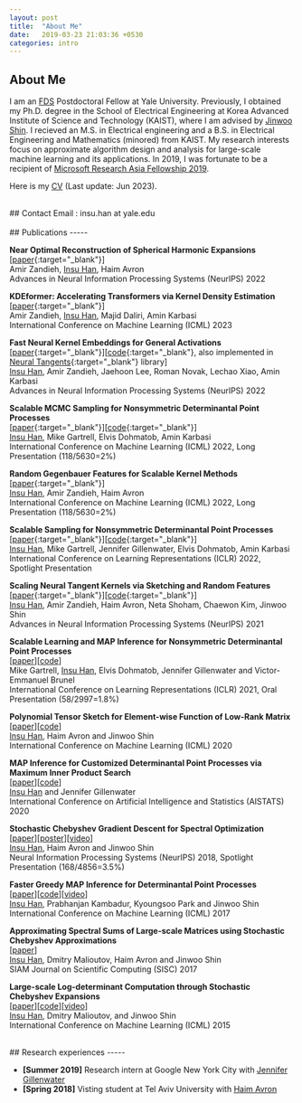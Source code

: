 ```yaml
---
layout: post
title:  "About Me"
date:   2019-03-23 21:03:36 +0530
categories: intro
---
```



## About Me
I am an [FDS] Postdoctoral Fellow at Yale University. Previously, I obtained my Ph.D. degree in the School of Electrical Engineering at Korea Advanced Institute of Science and Technology (KAIST), where I am advised by [Jinwoo Shin]. I recieved an M.S. in Electrical engineering and a B.S. in Electrical Engineering and Mathematics (minored) from KAIST.  My research interests focus on approximate algorithm design and analysis for large-scale machine learning and its applications. In 2019, I was fortunate to be a recipient of [Microsoft Research Asia Fellowship 2019].

Here is my [CV] (Last update: Jun 2023).

<br/>
## Contact
Email : insu.han at yale.edu <br/>

[FDS]: https://fds.yale.edu/
[Amin Karbasi]: http://iid.yale.edu/
[Jinwoo Shin]: http://alinlab.kaist.ac.kr/shin.html
[CV]: https://www.dropbox.com/s/p7co802hdvgkguh/cv_2023.pdf?dl=0

<!-- 
<br/>
## Awards
-----
I am a recipient of [Microsoft Research Asia Fellowship 2019]. <br/>
-->

[Microsoft Research Asia Fellowship 2019]: https://www.microsoft.com/en-us/research/academic-program/fellowships-microsoft-research-asia/ 


<br/>
## Publications
-----

**Near Optimal Reconstruction of Spherical Harmonic Expansions** <br/>
[[paper][gegen_recon_paper]{:target="_blank"}]<br/>
Amir Zandieh, <U>Insu Han</U>, Haim Avron<br/>
Advances in Neural Information Processing Systems (NeurIPS) 2022
<br/>

**KDEformer: Accelerating Transformers via Kernel Density Estimation** <br/>
[[paper][kdeformer_paper]{:target="_blank"}] <br/>
Amir Zandieh, <U>Insu Han</U>, Majid Daliri, Amin Karbasi<br/>
International Conference on Machine Learning (ICML) 2023
<br/>


**Fast Neural Kernel Embeddings for General Activations** <br/>
[[paper][fast_neural_kernel_paper]{:target="_blank"}][[code][fast_neural_kernel_code]{:target="_blank"}, also implemented in [Neural Tangents]{:target="_blank"} library]<br/>
<U>Insu Han</U>, Amir Zandieh, Jaehoon Lee, Roman Novak, Lechao Xiao, Amin Karbasi<br/>
Advances in Neural Information Processing Systems (NeurIPS) 2022
<br/>

**Scalable MCMC Sampling for Nonsymmetric Determinantal Point Processes** <br/>
[[paper][kndpp_mcmc_sampling_paper]{:target="_blank"}][[code][kndpp_mcmc_sampling_code]{:target="_blank"}] <br/>
<U>Insu Han</U>, Mike Gartrell, Elvis Dohmatob, Amin Karbasi<br/>
International Conference on Machine Learning (ICML) 2022, Long Presentation (118/5630=2%)
<br/>

**Random Gegenbauer Features for Scalable Kernel Methods** <br/>
[[paper][gegen_rf_paper]{:target="_blank"}]<br/>
<U>Insu Han</U>, Amir Zandieh, Haim Avron<br/>
International Conference on Machine Learning (ICML) 2022, Long Presentation (118/5630=2%)
<br/>

**Scalable Sampling for Nonsymmetric Determinantal Point Processes** <br/>
[[paper][ndpp_sampling_paper]{:target="_blank"}][[code][ndpp_sampling_code]{:target="_blank"}]<br/>
<U>Insu Han</U>, Mike Gartrell, Jennifer Gillenwater, Elvis Dohmatob, Amin Karbasi<br/>
International Conference on Learning Representations (ICLR) 2022, Spotlight Presentation
<br/>


**Scaling Neural Tangent Kernels via Sketching and Random Features** <br/>
[[paper][ntk_paper]{:target="_blank"}][[code][ntk_rf_code]{:target="_blank"}]<br/>
<U>Insu Han</U>, Amir Zandieh, Haim Avron, Neta Shoham, Chaewon Kim, Jinwoo Shin<br/>
Advances in Neural Information Processing Systems (NeurIPS) 2021
<br/>

**Scalable Learning and MAP Inference for Nonsymmetric Determinantal Point Processes** <br/>
[[paper][ndpp_paper]][[code][ndpp_code]]<br/>
Mike Gartrell, <U>Insu Han</U>, Elvis Dohmatob, Jennifer Gillenwater and Victor-Emmanuel Brunel <br/>
International Conference on Learning Representations (ICLR) 2021, Oral Presentation (58/2997=1.8%)
<br/>

**Polynomial Tensor Sketch for Element-wise Function of Low-Rank Matrix** <br/>
[[paper][poly_paper]][[code][poly_code]]<br/>
<U>Insu Han</U>, Haim Avron and Jinwoo Shin <br/>
International Conference on Machine Learning (ICML) 2020
<br/>

**MAP Inference for Customized Determinantal Point Processes via Maximum Inner Product Search** <br/>
[[paper][fastdppmap_aistats20]][[code][dppmips_code]]<br/>
<U>Insu Han</U> and Jennifer Gillenwater <br/>
International Conference on Artificial Intelligence and Statistics (AISTATS) 2020
<br/>

**Stochastic Chebyshev Gradient Descent for Spectral Optimization** <br/>
[[paper][specopt_paper]][[poster][specopt_poster]][[video][specopt_video]]<br/>
<U>Insu Han</U>, Haim Avron and Jinwoo Shin <br/>
Neural Information Processing Systems (NeurIPS) 2018, Spotlight Presentation (168/4856=3.5%)

**Faster Greedy MAP Inference for Determinantal Point Processes** <br/>
[[paper][fastdpp_paper]][[code][fastdpp_code]][[video][fastdpp_video]]<br/>
<U>Insu Han</U>, Prabhanjan Kambadur, Kyoungsoo Park and Jinwoo Shin <br/>
International Conference on Machine Learning (ICML) 2017

**Approximating Spectral Sums of Large-scale Matrices using Stochastic Chebyshev Approximations** <br/>
[[paper][specsum_paper]]<br/>
<U>Insu Han</U>, Dmitry Malioutov, Haim Avron and Jinwoo Shin <br/>
SIAM Journal on Scientific Computing (SISC) 2017

**Large-scale Log-determinant Computation through Stochastic Chebyshev Expansions** <br/>
[[paper][logdet_paper]][[code][logdet_code]][[video][logdet_video]]<br/>
<U>Insu Han</U>, Dmitry Malioutov, and Jinwoo Shin <br/>
International Conference on Machine Learning (ICML) 2015

[Neural Tangents]: https://github.com/google/neural-tangents
[kndpp_mcmc_sampling_paper]:https://arxiv.org/pdf/2207.00486.pdf
[kndpp_mcmc_sampling_code]:https://github.com/insuhan/ndpp-mcmc-sampling
[fast_neural_kernel_paper]:https://arxiv.org/pdf/2209.04121.pdf
[fast_neural_kernel_code]:https://github.com/insuhan/ntk_activations
[gegen_recon_paper]: https://arxiv.org/pdf/2202.12995.pdf
[gegen_rf_paper]: https://arxiv.org/pdf/2202.03474.pdf
[ndpp_sampling_paper]: https://openreview.net/forum?id=BB4e8Atc1eR
[ndpp_sampling_code]: https://github.com/insuhan/nonsymmetric-dpp-sampling
[ntk_rf_code]: https://github.com/insuhan/ntk-sketch-rf
[dppmips_code]: https://github.com/insuhan/dppmapmips
[ndpp_code]: https://github.com/cgartrel/nonsymmetric-DPP-learning/tree/scalable
[ndpp_paper]: https://openreview.net/forum?id=HajQFbx_yB
[poly_code]: https://github.com/insuhan/polytensorsketch
[poly_paper]: http://proceedings.mlr.press/v119/han20a/han20a.pdf
[specopt_paper]: https://papers.nips.cc/paper/7968-stochastic-chebyshev-gradient-descent-for-spectral-optimization.pdf
[specopt_poster]: http://alinlab.kaist.ac.kr/resource/poster_nips18_specopt.pdf
[specopt_video]: https://www.youtube.com/watch?v=0Sx9G3-fOwU&feature=youtu.be
[fastdpp_paper]: http://proceedings.mlr.press/v70/han17a/han17a.pdf
[fastdpp_code]: https://github.com/insuhan/fastdppmap
[fastdpp_video]: https://vimeo.com/240776466
[specsum_paper]: https://epubs.siam.org/doi/pdf/10.1137/16M1078148
[logdet_paper]: http://proceedings.mlr.press/v37/hana15.pdf
[logdet_code]: http://alinlab.kaist.ac.kr/resource/logdet_code.zip
[logdet_video]: http://videolectures.net/icml2015_han_log_determinant_computation/
[fastdppmap_aistats20]: http://alinlab.kaist.ac.kr/resource/fastdppmap_aistats2020.pdf
[ntk_paper]: https://arxiv.org/pdf/2106.07880.pdf
[kdeformer_paper]: https://arxiv.org/pdf/2302.02451.pdf


<br/>
## Research experiences
-----

- **[Summer 2019]** Research intern at Google New York City with [Jennifer Gillenwater] <br/>
- **[Spring 2018]** Visting student at Tel Aviv University with [Haim Avron] <br/>

[Jennifer Gillenwater]: http://jgillenw.com/
[Haim Avron]: http://www.math.tau.ac.il/~haimav/
